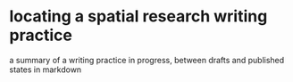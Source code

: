 # locating a spatial research writing practice
a summary of a writing practice in progress, between drafts and published states in markdown
